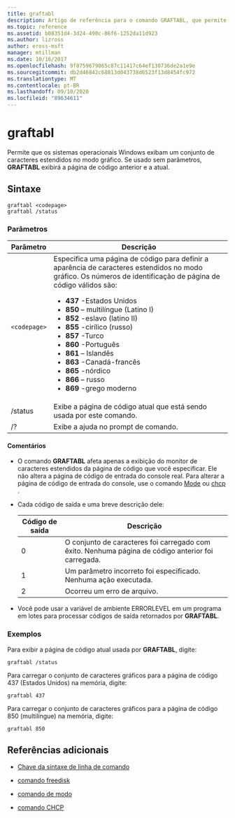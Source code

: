 ```yaml
---
title: graftabl
description: Artigo de referência para o comando GRAFTABL, que permite que os sistemas operacionais Windows exibam um conjunto de caracteres estendidos no modo gráfico.
ms.topic: reference
ms.assetid: b08351d4-3d24-490c-86f6-1252da11d923
ms.author: lizross
author: eross-msft
manager: mtillman
ms.date: 10/16/2017
ms.openlocfilehash: 9f8759679865c87c11417c64ef130736de2a1e9e
ms.sourcegitcommit: db2d46842c68813d043738d6523f13d8454fc972
ms.translationtype: MT
ms.contentlocale: pt-BR
ms.lasthandoff: 09/10/2020
ms.locfileid: "89634611"
---
```

# <a name="graftabl"></a>graftabl

Permite que os sistemas operacionais Windows exibam um conjunto de caracteres estendidos no modo gráfico. Se usado sem parâmetros, **GRAFTABL** exibirá a página de código anterior e a atual.

## <a name="syntax"></a>Sintaxe

```
graftabl <codepage>
graftabl /status
```

### <a name="parameters"></a>Parâmetros

| Parâmetro | Descrição |
| --------- | ----------- |
| `<codepage>` | Especifica uma página de código para definir a aparência de caracteres estendidos no modo gráfico. Os números de identificação de página de código válidos são:<ul><li>**437** -Estados Unidos</li><li>**850** – multilíngue (Latino I)</li><li>**852** -eslavo (latino II)</li><li>**855** -cirílico (russo)</li><li>**857** -Turco</li><li>**860** -Português</li><li>**861** – Islandês</li><li>**863** -Canadá-francês</li><li>**865** -nórdico</li><li>**866** – russo</li><li>**869** -grego moderno</li></ul> |
| /status | Exibe a página de código atual que está sendo usada por este comando. |
| /? | Exibe a ajuda no prompt de comando. |

#### <a name="remarks"></a>Comentários

- O comando **GRAFTABL** afeta apenas a exibição do monitor de caracteres estendidos da página de código que você especificar. Ele não altera a página de código de entrada do console real. Para alterar a página de código de entrada do console, use o comando [Mode](mode.md) ou [chcp](chcp.md) .

- Cada código de saída e uma breve descrição dele:

    | Código de saída | Descrição |
    | --------- | ----------- |
    | 0 | O conjunto de caracteres foi carregado com êxito. Nenhuma página de código anterior foi carregada. |
    | 1 | Um parâmetro incorreto foi especificado. Nenhuma ação executada. |
    | 2 | Ocorreu um erro de arquivo. |

- Você pode usar a variável de ambiente ERRORLEVEL em um programa em lotes para processar códigos de saída retornados por **GRAFTABL**.

### <a name="examples"></a>Exemplos

Para exibir a página de código atual usada por **GRAFTABL**, digite:

```
graftabl /status
```

Para carregar o conjunto de caracteres gráficos para a página de código 437 (Estados Unidos) na memória, digite:

```
graftabl 437
```

Para carregar o conjunto de caracteres gráficos para a página de código 850 (multilíngue) na memória, digite:

```
graftabl 850
```

## <a name="additional-references"></a>Referências adicionais

- [Chave da sintaxe de linha de comando](command-line-syntax-key.md)

- [comando freedisk](freedisk.md)

- [comando de modo](mode.md)

- [comando CHCP](chcp.md)

